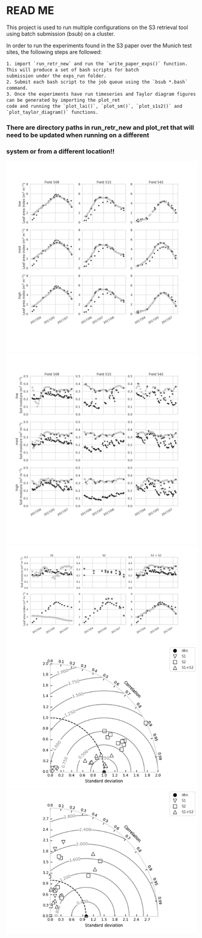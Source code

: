 # READ ME


This project is used to run multiple configurations on the S3 retrieval tool using batch submission (bsub) on a cluster.

In order to run the experiments found in the S3 paper over the Munich test sites, the following steps are followed:

    1. import `run_retr_new` and run the `write_paper_exps()` function. This will produce a set of bash scripts for batch
    submission under the exps_run folder.
    2. Submit each bash script to the job queue using the `bsub *.bash` command.
    3. Once the experiments have run timeseries and Taylor diagram figures can be generated by importing the plot_ret
    code and running the `plot_lai()`, `plot_sm()`, `plot_s1s2()` and `plot_taylor_diagram()` functions.

### There are directory paths in run_retr_new and plot_ret that will need to be updated when running on a different
### system or from a different location!!

![Leaf Area Index (LAI)](plots/lai_sub.png)
![Soil Moisture (SM)](plots/sm_sub.png)
![Retrieval Comparison](plots/s1s2_sub.png)
![LAI Taylor diagram](plots/taylor_lai2.png)
![SM Taylor diagram](plots/taylor_sm2.png)

